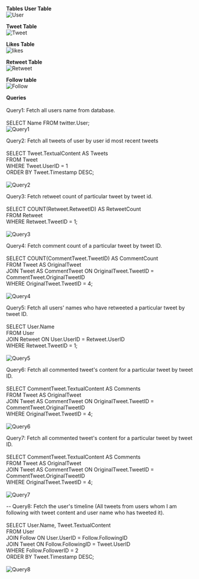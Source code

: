 **Tables**
**User Table**
<br>
![User](https://github.com/subhg/Promact-Assignment3-DatabaseEssentials/assets/113555022/a4a9b63e-b2ff-4e4d-a7cb-7ed387a96b75)

**Tweet Table**
<br>
![Tweet](https://github.com/subhg/Promact-Assignment3-DatabaseEssentials/assets/113555022/81b43d93-6971-4225-acc0-0b6abed13eea)

**Likes Table**
<br>
![likes](https://github.com/subhg/Promact-Assignment3-DatabaseEssentials/assets/113555022/fca9db40-45e6-430d-b9e0-53133eb9e217)

**Retweet Table**
<br>
![Retweet](https://github.com/subhg/Promact-Assignment3-DatabaseEssentials/assets/113555022/6594890e-4e5f-41ae-b0d5-e0ff616936f9)

**Follow table**
<br>
![Follow](https://github.com/subhg/Promact-Assignment3-DatabaseEssentials/assets/113555022/eb4ee7b1-2c83-4b82-a825-4ac4167210f4)

**Queries**
<br><br>
 Query1: Fetch all users name from database.
<br>
<br>
          SELECT Name FROM twitter.User;
         <br>
         ![Query1](https://github.com/subhg/Promact-Assignment3-DatabaseEssentials/assets/113555022/d99ade28-fb23-42e6-8069-d28146fc5dff)

Query2: Fetch all tweets of user by user id most recent tweets 
<br>
<br>
       SELECT Tweet.TextualContent AS Tweets<br>
       FROM Tweet<br> 
       WHERE Tweet.UserID = 1 <br>
       ORDER BY Tweet.Timestamp DESC;<br>
       <br>
      ![Query2](https://github.com/subhg/Promact-Assignment3-DatabaseEssentials/assets/113555022/4ae1fe8f-4956-462a-a130-a6b8e34be616)

 Query3: Fetch retweet count of particular tweet by tweet id.
<br>
<br>
          SELECT COUNT(Retweet.RetweetID) AS RetweetCount<br>
           FROM Retweet<br>
           WHERE Retweet.TweetID = 1;<br>
           <br>
           ![Query3](https://github.com/subhg/Promact-Assignment3-DatabaseEssentials/assets/113555022/d4c1c59e-e322-4b70-9411-7bc125925ee6)
           
 Query4:  Fetch comment count of a particular tweet by tweet ID.
<br>
<br>
          SELECT COUNT(CommentTweet.TweetID) AS CommentCount<br>
          FROM Tweet AS OriginalTweet<br>
          JOIN Tweet AS CommentTweet ON OriginalTweet.TweetID = CommentTweet.OriginalTweetID<br>
          WHERE OriginalTweet.TweetID = 4;<br>
          <br>
          ![Query4](https://github.com/subhg/Promact-Assignment3-DatabaseEssentials/assets/113555022/06dba05a-f5f7-4de7-8d20-b19deeb73a67)

 Query5: Fetch all users' names who have retweeted a particular tweet by tweet ID.
<br>
<br>
          SELECT User.Name <br>
          FROM User <br>
          JOIN Retweet ON User.UserID = Retweet.UserID <br>
          WHERE Retweet.TweetID = 1;<br>
          <br>
          ![Query5](https://github.com/subhg/Promact-Assignment3-DatabaseEssentials/assets/113555022/bc95a703-bdbe-4967-ba97-b419af7c5377)

   Query6: Fetch all commented tweet's content for a particular tweet by tweet ID.
  <br>
  <br>
            SELECT CommentTweet.TextualContent AS Comments<br>
            FROM Tweet AS OriginalTweet<br>
            JOIN Tweet AS CommentTweet ON OriginalTweet.TweetID = CommentTweet.OriginalTweetID<br>
            WHERE OriginalTweet.TweetID = 4;<br>
            <br>
            ![Query6](https://github.com/subhg/Promact-Assignment3-DatabaseEssentials/assets/113555022/d0ce80fe-2e1a-4603-b110-ded704f24661)
            
   Query7: Fetch all commented tweet's content for a particular tweet by tweet ID.
  <br>
  <br>
             SELECT CommentTweet.TextualContent AS Comments<br>
             FROM Tweet AS OriginalTweet<br>
             JOIN Tweet AS CommentTweet ON OriginalTweet.TweetID = CommentTweet.OriginalTweetID<br>
             WHERE OriginalTweet.TweetID = 4;<br>
             <br>
             ![Query7](https://github.com/subhg/Promact-Assignment3-DatabaseEssentials/assets/113555022/f4544a34-7dab-4f71-a40c-1dd63a26ef07)



  -- Query8: Fetch the user's timeline  (All tweets from users whom I am following with tweet content and user name who has tweeted it).
  <br>
  <br>
            SELECT User.Name, Tweet.TextualContent <br>
            FROM User <br>
            JOIN Follow ON User.UserID = Follow.FollowingID <br>
            JOIN Tweet ON Follow.FollowingID = Tweet.UserID <br>
            WHERE Follow.FollowerID = 2<br>
            ORDER BY Tweet.Timestamp DESC;<br>
            <br>
           ![Query8](https://github.com/subhg/Promact-Assignment3-DatabaseEssentials/assets/113555022/55ded762-d308-4297-8434-a7361dee1458)
       

